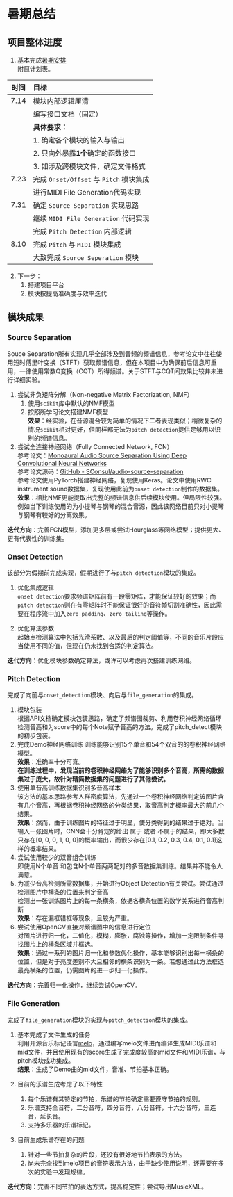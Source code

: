 # 暑期总结  

## 项目整体进度  
1. 基本完成[暑期安排](./190625.md)  
   附原计划表。 

|时间|目标| 
|:-:|:-|   
|7.14|模块内部逻辑厘清|  
||编写接口文档（固定）|  
||**具体要求：**|  
||1. 确定各个模块的输入与输出|  
||2. 只向外暴露**1个**确定的函数接口|  
||3. 如涉及跨模块文件，确定文件格式|  
|7.23|完成 `Onset/Offset` 与 `Pitch` 模块集成|  
||进行MIDI File Generation代码实现|  
|7.31|确定 `Source Separation` 实现思路|  
||继续 `MIDI File Generation` 代码实现|  
||完成 `Pitch Detection` 内部逻辑|  
|8.10|完成 `Pitch` 与 `MIDI` 模块集成|  
||大致完成 `Source Seperation` 模块|  

2. 下一步：  
   1. 搭建项目平台  
   2. 模块按提高准确度与效率迭代  


## 模块成果  

### Source Separation  
Souce Separation所有实现几乎全部涉及到音频的频谱信息，参考论文中往往使用短时傅里叶变换（STFT）获取频谱信息，但在本项目中为确保前后信息可重用，一律使用常数Q变换（CQT）所得频谱。关于STFT与CQT间效果比较并未进行详细实验。  

1. 尝试非负矩阵分解（Non-negative Matrix Factorization, NMF）  
   1. 使用`scikit`库中默认的NMF模型  
   2. 按照所学习论文搭建NMF模型  
  **效果**：经实验，在音源混合较为简单的情况下二者表现类似；稍微复杂的情况`scikit`相对更好，但同样都无法为`pitch detection`提供足够用以识别的频谱信息。  
2. 尝试全连接神经网络（Fully Connected Network, FCN）  
   参考论文：[Monoaural Audio Source Separation Using Deep Convolutional Neural Networks](https://www.semanticscholar.org/paper/Monoaural-Audio-Source-Separation-Using-Deep-Neural-Chandna-Miron/fedef8eedef76692d805a6a3380159a95b79b4de)  
   参考论文源码：[GitHub - SConsul/audio-source-separation](https://github.com/SConsul/audio-source-separation)  
   参考论文使用PyTorch搭建神经网络，复现使用Keras。论文中使用RWC instrument sound数据集，复现使用此前为`onset detection`制作的数据集。  
   **效果**：相比NMF更能提取出完整的频谱信息供后续模块使用。但局限性较强。例如当下训练使用的为小提琴与钢琴的混合音源，因此该网络目前只对小提琴与钢琴有较好的分离效果。  

**迭代方向**：完善FCN模型，添加更多层或尝试Hourglass等网络模型；提供更大、更有代表性的训练集。  


### Onset Detection  
该部分为假期前完成实现，假期进行了与`pitch detection`模块的集成。  

1. 优化集成逻辑  
   `onset detection`要求频谱矩阵前有一段零矩阵，才能保证较好的效果；而`pitch detection`则在有零矩阵时不能保证很好的音符帧切割准确性，因此需要在程序流中加入`zero_padding`、`zero_tailing`等操作。  

2. 优化算法参数  
   起始点检测算法中包括光滑系数、以及最后的判定阈值等，不同的音乐片段应当使用不同的值，但现在仍未找到合适的判定算法。  

**迭代方向**：优化模块参数确定算法，或许可以考虑再次搭建训练网络。  


### Pitch Detection  
完成了向前与`onset_detection`模块、向后与`file_generation`的集成。  

1. 模块包装  
   根据API文档确定模块包装思路，确定了频谱图裁剪、利用卷积神经网络循环检测音高和为score中的每个Note赋予音高的方法。完成了pitch_detect模块的初步包装。  
2. 完成Demo神经网络训练 
   训练能够识别15个单音和54个双音的的卷积神经网络模型。  
   **效果**：准确率十分可喜。  
**在训练过程中，发现当前的卷积神经网络为了能够识别多个音高，所需的数据集过于庞大，故针对精简数据集的问题进行了其他尝试。**  
3. 使用单音高训练数据集识别多音高样本  
   该方法的基本思路参考人群密度算法，先通过一个卷积神经网络判定该图片含有几个音高，再根据卷积神经网络的分类结果，取音高判定概率最大的前几个结果。  
   **效果**：然而，由于训练图片的特征过于明显，使分类得到的结果过于绝对。当输入一张图片时，CNN会十分肯定的给出 属于 或者 不属于的结果，即大多数只存在[0, 0, 0, 1, 0, 0]的概率输出，而很少存在[0.1, 0.2, 0.3, 0.4, 0.1, 0.1]这样的概率结果。  
4. 尝试使用较少的双音组合训练  
   即使用N个单音 和包含N个单音两两配对的多音数据集训练。结果并不能令人满意。  
5. 为减少音高检测所需数据集，开始进行Object Detection有关尝试。尝试通过检测图片中横条的位置来判定音高  
   检测出一张训练图片上的每一条横条，依据各横条位置的数学关系进行音高判断  
   **效果**：存在漏框错框等现象，且较为严重。  
6. 尝试使用OpenCV直接对频谱图中的信息进行定位  
   对图片进行归一化，二值化，模糊，膨胀，腐蚀等操作，增加一定限制条件寻找图片上的横条区域并框选。  
   **效果**：通过一系列的图片归一化和参数优化操作，基本能够识别出每一横条的位置，但是对于亮度差别不大且相邻的横条识别为一条。若想通过此方法框选最亮横条的位置，仍需图片的进一步归一化操作。  

**迭代方向**：完善归一化操作，继续尝试OpenCV。  


### File Generation  
完成了`file_generation`模块的实现与`pitch_detection`模块的集成。  

1. 基本完成了文件生成的任务  
   利用开源音乐标记语言[melo](https://github.com/mistodon/melo)，通过编写melo文件进而编译生成MIDI乐谱和mid文件，并且使用现有的score生成了完成度较高的mid文件和MIDI乐谱，与pitch模块成功集成。  
**结果**：生成了Demo曲的mid文件，音准、节拍基本正确。  

2. 目前的乐谱生成考虑了以下特性  
   1. 每个乐谱有其特定的节拍，乐谱的节拍确定需要遵守节拍的规则。  
   2. 乐谱支持全音符，二分音符，四分音符，八分音符，十六分音符，三连音，延长音。  
   3. 支持多乐器的乐谱标记。  

3. 目前生成乐谱存在的问题  
   1. 针对一些节拍复杂的片段，还没有很好地节拍表示的方法。  
   2. 尚未完全找到melo项目的音符表示方法，由于缺少使用说明，还需要在多次的实验中发现规律。  

**迭代方向**：完善不同节拍的表达方式，提高稳定性；尝试导出MusicXML。  
